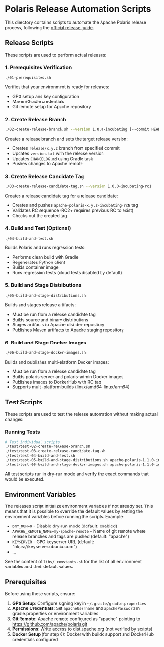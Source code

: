 # Polaris Release Automation Scripts

This directory contains scripts to automate the Apache Polaris release process, following the [official release guide](https://github.com/apache/polaris/blob/main/docs/release-guide.md).

## Release Scripts

These scripts are used to perform actual releases:

### 1. Prerequisites Verification
```bash
./01-prerequisites.sh
```
Verifies that your environment is ready for releases:
- GPG setup and key configuration
- Maven/Gradle credentials
- Git remote setup for Apache repository

### 2. Create Release Branch
```bash
./02-create-release-branch.sh --version 1.0.0-incubating [--commit HEAD] [--recreate]
```
Creates a release branch and sets the target release version:
- Creates `release/x.y.z` branch from specified commit
- Updates `version.txt` with the release version
- Updates `CHANGELOG.md` using Gradle task
- Pushes changes to Apache remote

### 3. Create Release Candidate Tag
```bash
./03-create-release-candidate-tag.sh --version 1.0.0-incubating-rc1
```
Creates a release candidate tag for a release candidate:
- Creates and pushes `apache-polaris-x.y.z-incubating-rcN` tag
- Validates RC sequence (RC2+ requires previous RC to exist)
- Checks out the created tag

### 4. Build and Test (Optional)
```bash
./04-build-and-test.sh
```
Builds Polaris and runs regression tests:
- Performs clean build with Gradle
- Regenerates Python client
- Builds container image
- Runs regression tests (cloud tests disabled by default)

### 5. Build and Stage Distributions
```bash
./05-build-and-stage-distributions.sh
```
Builds and stages release artifacts:
- Must be run from a release candidate tag
- Builds source and binary distributions
- Stages artifacts to Apache dist dev repository
- Publishes Maven artifacts to Apache staging repository

### 6. Build and Stage Docker Images
```bash
./06-build-and-stage-docker-images.sh
```
Builds and publishes multi-platform Docker images:
- Must be run from a release candidate tag
- Builds polaris-server and polaris-admin Docker images
- Publishes images to DockerHub with RC tag
- Supports multi-platform builds (linux/amd64, linux/arm64)

## Test Scripts

These scripts are used to test the release automation without making actual changes:

### Running Tests
```bash
# Test individual scripts
./test/test-02-create-release-branch.sh
./test/test-03-create-release-candidate-tag.sh
./test/test-04-build-and-test.sh
./test/test-05-build-and-stage-distributions.sh apache-polaris-1.1.0-incubating-rc1
./test/test-06-build-and-stage-docker-images.sh apache-polaris-1.1.0-incubating-rc1
```

All test scripts run in dry-run mode and verify the exact commands that would be executed.

## Environment Variables
The releases script initialize environment variables if not already set.
This means that it is possible to override the default values by setting the environment variables before running the scripts.
Example:

- `DRY_RUN=0` - Disable dry-run mode (default: enabled)
- `APACHE_REMOTE_NAME=my-apache-remote` - Name of git remote where release branches and tags are pushed (default: "apache")
- `KEYSERVER` - GPG keyserver URL (default: "hkps://keyserver.ubuntu.com")
- ...

See the content of `libs/_constants.sh` for the list of all environment variables and their default values.

## Prerequisites

Before using these scripts, ensure:

1. **GPG Setup**: Configure signing key in `~/.gradle/gradle.properties`
2. **Apache Credentials**: Set `apacheUsername` and `apachePassword` in gradle.properties or environment variables
3. **Git Remote**: Apache remote configured as "apache" pointing to https://github.com/apache/polaris.git
4. **Permissions**: Write access to dist.apache.org (not verified by scripts)
5. **Docker Setup** (for step 6): Docker with buildx support and DockerHub credentials configured
